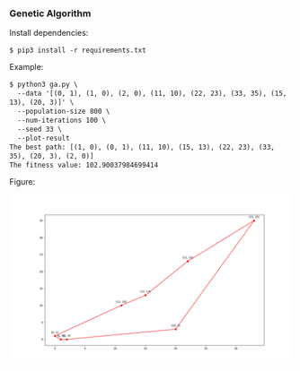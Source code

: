 ### Genetic Algorithm

Install dependencies:

```shell
$ pip3 install -r requirements.txt
```

Example:

```shell
$ python3 ga.py \
  --data '[(0, 1), (1, 0), (2, 0), (11, 10), (22, 23), (33, 35), (15, 13), (20, 3)]' \
  --population-size 800 \
  --num-iterations 100 \
  --seed 33 \
  --plot-result
The best path: [(1, 0), (0, 1), (11, 10), (15, 13), (22, 23), (33, 35), (20, 3), (2, 0)]
The fitness value: 102.90037984699414
```

Figure:

![Result](./img/result.png)